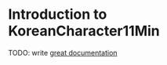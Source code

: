 # Introduction to KoreanCharacter11Min

TODO: write [great documentation](http://jacobian.org/writing/what-to-write/)

